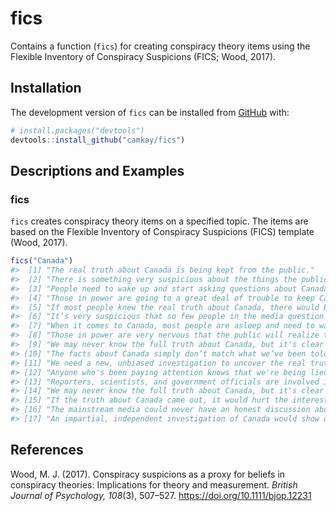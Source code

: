 
<!-- README.md is generated from README.Rmd. Please edit that file -->

# fics

Contains a function (`fics`) for creating conspiracy theory items using
the Flexible Inventory of Conspiracy Suspicions (FICS; Wood, 2017).

## Installation

The development version of `fics` can be installed from
[GitHub](https://github.com/) with:

``` r
# install.packages("devtools")
devtools::install_github("camkay/fics")
```

## Descriptions and Examples

### fics

`fics` creates conspiracy theory items on a specified topic. The items
are based on the Flexible Inventory of Conspiracy Suspicions (FICS)
template (Wood, 2017).

``` r
fics("Canada")
#>  [1] "The real truth about Canada is being kept from the public."                                                                  
#>  [2] "There is something very suspicious about the things the public has been told about Canada."                                  
#>  [3] "People need to wake up and start asking questions about Canada."                                                             
#>  [4] "Those in power are going to a great deal of trouble to keep Canada from being thoroughly investigated."                      
#>  [5] "If most people knew the real truth about Canada, there would be riots in the streets."                                       
#>  [6] "It’s very suspicious that so few people in the media question whether we’re being told the truth about Canada."              
#>  [7] "When it comes to Canada, most people are asleep and need to wake up."                                                        
#>  [8] "Those in power are very nervous that the public will realize the truth about Canada."                                        
#>  [9] "We may never know the full truth about Canada, but it's clear that the mainstream story is a complete lie."                  
#> [10] "The facts about Canada simply don’t match what we’ve been told by 'experts' and the mainstream media."                       
#> [11] "We need a new, unbiased investigation to uncover the real truth about Canada."                                               
#> [12] "Anyone who's been paying attention knows that we're being lied to about Canada, but most people are simply brainwashed."     
#> [13] "Reporters, scientists, and government officials are involved in a conspiracy to cover up important information about Canada."
#> [14] "We may never know the full truth about Canada, but it's clear that the mainstream story is a complete lie."                  
#> [15] "If the truth about Canada came out, it would hurt the interests of some extremely powerful people."                          
#> [16] "The mainstream media could never have an honest discussion about Canada - there are too many powerful interests at work."    
#> [17] "An impartial, independent investigation of Canada would show once and for all that we've been lied to on a massive scale."
```

## References

Wood, M. J. (2017). Conspiracy suspicions as a proxy for beliefs in
conspiracy theories: Implications for theory and measurement. *British
Journal of Psychology, 108*(3), 507–527.
<https://doi.org/10.1111/bjop.12231>
